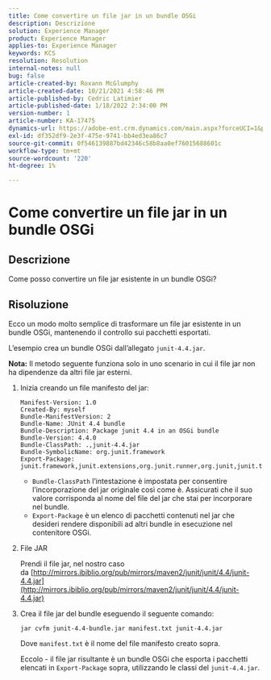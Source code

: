 ```yaml
---
title: Come convertire un file jar in un bundle OSGi
description: Descrizione
solution: Experience Manager
product: Experience Manager
applies-to: Experience Manager
keywords: KCS
resolution: Resolution
internal-notes: null
bug: false
article-created-by: Roxann McGlumphy
article-created-date: 10/21/2021 4:58:46 PM
article-published-by: Cedric Latimier
article-published-date: 1/18/2022 2:34:00 PM
version-number: 1
article-number: KA-17475
dynamics-url: https://adobe-ent.crm.dynamics.com/main.aspx?forceUCI=1&pagetype=entityrecord&etn=knowledgearticle&id=94505726-9032-ec11-b6e5-000d3a5ba97a
exl-id: df352df9-2e3f-475e-9741-bb4ed3ea86c7
source-git-commit: 0f546139887bd42346c58b8aa0ef76015688601c
workflow-type: tm+mt
source-wordcount: '220'
ht-degree: 1%

---
```


# Come convertire un file jar in un bundle OSGi

## Descrizione

Come posso convertire un file jar esistente in un bundle OSGi?

## Risoluzione

Ecco un modo molto semplice di trasformare un file jar esistente in un bundle OSGi, mantenendo il controllo sui pacchetti esportati.

L’esempio crea un bundle OSGi dall’allegato `junit-4.4.jar`.

**Nota:** Il metodo seguente funziona solo in uno scenario in cui il file jar non ha dipendenze da altri file jar esterni.

1. Inizia creando un file manifesto del jar:

   ```
   Manifest-Version: 1.0
   Created-By: myself
   Bundle-ManifestVersion: 2
   Bundle-Name: JUnit 4.4 bundle
   Bundle-Description: Package junit 4.4 in an OSGi bundle
   Bundle-Version: 4.4.0
   Bundle-ClassPath: .,junit-4.4.jar
   Bundle-SymbolicName: org.junit.framework
   Export-Package: junit.framework,junit.extensions,org.junit.runner,org.junit,junit.textui
   ```

   - `Bundle-ClassPath` l’intestazione è impostata per consentire l’incorporazione del jar originale così come è. Assicurati che il suo valore corrisponda al nome del file del jar che stai per incorporare nel bundle.
   - `Export-Package` è un elenco di pacchetti contenuti nel jar che desideri rendere disponibili ad altri bundle in esecuzione nel contenitore OSGi.

1. File JAR

   Prendi il file jar, nel nostro caso da [http://mirrors.ibiblio.org/pub/mirrors/maven2/junit/junit/4.4/junit-4.4.jar](http://mirrors.ibiblio.org/pub/mirrors/maven2/junit/junit/4.4/junit-4.4.jar)

1. Crea il file jar del bundle eseguendo il seguente comando:

   ```
   jar cvfm junit-4.4-bundle.jar manifest.txt junit-4.4.jar
   ```

   Dove `manifest.txt` è il nome del file manifesto creato sopra.

   Eccolo - il file jar risultante è un bundle OSGi che esporta i pacchetti elencati in `Export-Package` sopra, utilizzando le classi del `junit-4.4.jar`.
